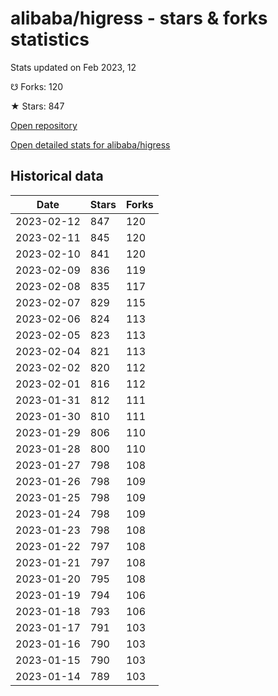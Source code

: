 # alibaba/higress - stars & forks statistics

Stats updated on Feb 2023, 12

☋ Forks: 120

★ Stars: 847

[Open repository](https://github.com/alibaba/higress)

[Open detailed stats for alibaba/higress](https://reviewgithub.com/rep/alibaba/higress)

## Historical data
| Date | Stars | Forks |
|------|-------|-------|
| 2023-02-12 | 847 | 120 | 
| 2023-02-11 | 845 | 120 | 
| 2023-02-10 | 841 | 120 | 
| 2023-02-09 | 836 | 119 | 
| 2023-02-08 | 835 | 117 | 
| 2023-02-07 | 829 | 115 | 
| 2023-02-06 | 824 | 113 | 
| 2023-02-05 | 823 | 113 | 
| 2023-02-04 | 821 | 113 | 
| 2023-02-02 | 820 | 112 | 
| 2023-02-01 | 816 | 112 | 
| 2023-01-31 | 812 | 111 | 
| 2023-01-30 | 810 | 111 | 
| 2023-01-29 | 806 | 110 | 
| 2023-01-28 | 800 | 110 | 
| 2023-01-27 | 798 | 108 | 
| 2023-01-26 | 798 | 109 | 
| 2023-01-25 | 798 | 109 | 
| 2023-01-24 | 798 | 109 | 
| 2023-01-23 | 798 | 108 | 
| 2023-01-22 | 797 | 108 | 
| 2023-01-21 | 797 | 108 | 
| 2023-01-20 | 795 | 108 | 
| 2023-01-19 | 794 | 106 | 
| 2023-01-18 | 793 | 106 | 
| 2023-01-17 | 791 | 103 | 
| 2023-01-16 | 790 | 103 | 
| 2023-01-15 | 790 | 103 | 
| 2023-01-14 | 789 | 103 | 

